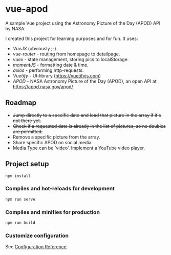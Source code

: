 # vue-apod

A sample Vue project using the Astronomy Picture of the Day (APOD) API by NASA.

I created this project for learning purposes and for fun. It uses:
- *VueJS* (obviously ;-)
- *vue-router* - routing from homepage to detailpage.
- *vuex* - state management, storing pics to localStorage.
- *momentJS* - formatting date & time.
- *axios* - performing http-requests.
- *Vuetify* - UI-library (https://vuetifyjs.com)
- *APOD* - NASA Astronomy Picture of the Day (APOD), an open API at https://apod.nasa.gov/apod/

## Roadmap
- <strike>Jump directly to a specific date and load that picture in the array if it's not there yet.</strike>
- <strike>Check if a requested date is already in the list of pictures, so no doubles are permitted.</strike>
- Remove a specific picture from the array.
- Share specific APOD on social media
- Media Type can be 'video'. Implement a YouTube video player.

## Project setup
```
npm install
```

### Compiles and hot-reloads for development
```
npm run serve
```

### Compiles and minifies for production
```
npm run build
```

### Customize configuration
See [Configuration Reference](https://cli.vuejs.org/config/).

